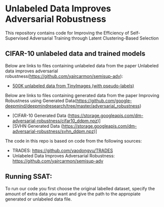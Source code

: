 
# Unlabeled Data Improves Adversarial Robustness  
  
This repository contains code for Improving the Efficiency of Self-Supervised Adversarial Training through Latent Clustering-Based Selection

## CIFAR-10 unlabeled data and trained models  

Below are links to files containing unlabeled data from the paper Unlabeled data improves adversarial robustness(https://github.com/yaircarmon/semisup-adv):

- [500K unlabeled data from TinyImages (with pseudo-labels)](https://drive.google.com/open?id=1LTw3Sb5QoiCCN-6Y5PEKkq9C9W60w-Hi)

Below are links to files containing generated data from the paper Improving Robustness using Generated Data(https://github.com/google-deepmind/deepmindresearch/tree/master/adversarial_robustness)

- [CIFAR-10 Generated Data (https://storage.googleapis.com/dm-adversarial-robustness/cifar10_ddpm.npz)]
- [SVHN Generated Data (https://storage.googleapis.com/dm-adversarial-robustness/svhn_ddpm.npz)]


The code in this repo is based on code from the following sources:  
- TRADES: https://github.com/yaodongyu/TRADES  
- Unlabeled Data Improves Adversarial Robustness:  https://github.com/yaircarmon/semisup-adv

## Running SSAT:
To run our code you first choose the original labelled dataset, specify the amount of extra data you want and give the path to the appropiate generated or unlabeled data file.

